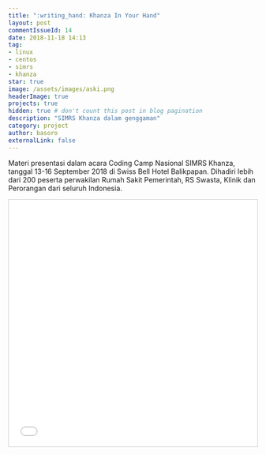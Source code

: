 ```yaml
---
title: ":writing_hand: Khanza In Your Hand"
layout: post
commentIssueId: 14 
date: 2018-11-18 14:13
tag:
- linux
- centos
- simrs
- khanza
star: true
image: /assets/images/aski.png
headerImage: true
projects: true
hidden: true # don't count this post in blog pagination
description: "SIMRS Khanza dalam genggaman"
category: project
author: basoro
externalLink: false
---
```


Materi presentasi dalam acara Coding Camp Nasional SIMRS Khanza, tanggal 13-16 September 2018 di Swiss Bell Hotel Balikpapan. Dihadiri lebih dari 200 peserta perwakilan Rumah Sakit Pemerintah, RS Swasta, Klinik dan Perorangan dari seluruh Indonesia.

<iframe src="//basoro.id/khanza-dalam-genggaman/index.html" width="800" height="500" frameborder="0" marginwidth="0" marginheight="0" scrolling="no" style="border:1px solid #CCC; border-width:1px; margin-bottom:5px; max-width: 100%;" allowfullscreen> </iframe>
